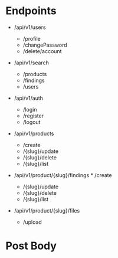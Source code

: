 # Endpoints

- /api/v1/users

  - /profile
  - /changePassword
  - /delete/account

- /api/v1/search

  - /products
  - /findings
  - /users

- /api/v1/auth

  - /login
  - /register
  - /logout

- /api/v1/products

  - /create
  - /{slug}/update
  - /{slug}/delete
  - /{slug}/list

- /api/v1/product/{slug}/findings \* /create

  - /{slug}/update
  - /{slug}/delete
  - /{slug}/list

- /api/v1/product/{slug}/files
  - /upload

# Post Body
